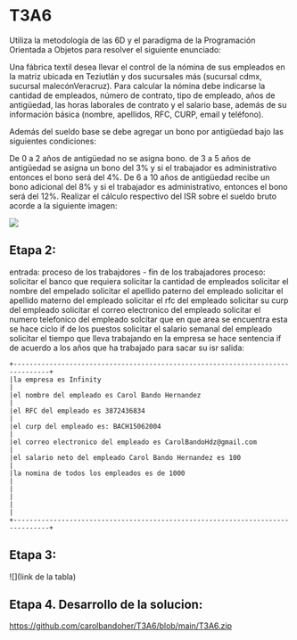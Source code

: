 # T3A6
Utiliza la metodología de las 6D y el paradigma de la Programación Orientada a Objetos para resolver el siguiente enunciado:

Una fábrica textil desea llevar el control de la nómina de sus empleados en la matriz ubicada en Teziutlán y dos sucursales más (sucursal cdmx, sucursal malecónVeracruz). Para calcular la nómina debe indicarse la cantidad de empleados, número de contrato, tipo de empleado, años de antigüedad, las horas laborales de contrato y el salario base, además de su información básica (nombre, apellidos, RFC, CURP, email y teléfono).

Además del sueldo base se debe agregar un bono por antigüedad bajo las siguientes condiciones:

De 0 a 2 años de antigüedad no se asigna bono. de 3 a 5 años de antigüedad se asigna un bono del 3% y si el trabajador es administrativo entonces el bono será del 4%. De 6 a 10 años de antigüedad recibe un bono adicional del 8% y si el trabajador es administrativo, entonces el bono será del 12%. Realizar el cálculo respectivo del ISR sobre el sueldo bruto acorde a la siguiente imagen: 


![](https://www.nominapro.mx/wp-content/uploads/2020/02/Ejemplo-de-Como-Calcular-el-ISR.png)



## Etapa 2:
entrada:
proceso de los trabajdores - fin de los trabajadores
proceso:
solicitar el banco que requiera
solicitar la cantidad de empleados
solicitar el nombre del empelado
solicitar el apellido paterno del empleado
solicitar el apellido materno del empleado
solicitar el rfc del empleado
solicitar su curp del empleado
solicitar el correo electronico del empleado
solicitar el numero telefonico del empleado
solcitar que en que area se encuentra esta
se hace ciclo if de los puestos
solicitar el salario semanal del empleado
solicitar el tiempo que lleva trabajando en la empresa
se hace sentencia if de acuerdo a los años que ha trabajado para sacar su isr
salida:

~~~
+-------------------------------------------------------------------------------+
|la empresa es Infinity                                                         |
|el nombre del empleado es Carol Bando Hernandez                                |
|el RFC del empleado es 3872436834                                              |
|el curp del empleado es: BACH15062004                                          |
|el correo electronico del empleado es CarolBandoHdz@gmail.com                  |
|el salario neto del empleado Carol Bando Hernandez es 100                      |
|la nomina de todos los empleados es de 1000                                    |
|                                                                               |
|                                                                               |
+-------------------------------------------------------------------------------+
~~~


## Etapa 3:

![](link de la tabla)

## Etapa 4. Desarrollo de la solucion:

https://github.com/carolbandoher/T3A6/blob/main/T3A6.zip



